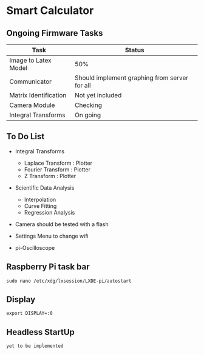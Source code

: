 # Smart Calculator

## Ongoing Firmware Tasks

| Task | Status |
|-------------|----------|
| Image to Latex Model | 50% |
| Communicator | Should implement graphing from server for all |
| Matrix Identification | Not yet included |
| Camera Module | Checking |
| Integral Transforms | On going |

## To Do List
- Integral Transforms
    - Laplace Transform : Plotter
    - Fourier Transform : Plotter
    - Z Transform : Plotter

- Scientific Data Analysis
    - Interpolation
    - Curve Fitting
    - Regression Analysis

- Camera should be tested with a flash
- Settings Menu to change wifi
- pi-Oscilloscope 

## Raspberry Pi task bar
```
sudo nano /etc/xdg/lxsession/LXDE-pi/autostart
```
## Display  
```
export DISPLAY=:0
```
## Headless StartUp 
```
yet to be implemented
```